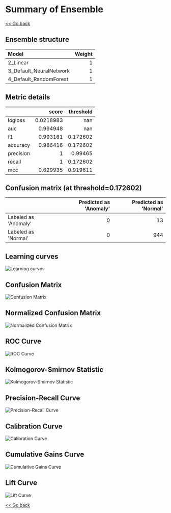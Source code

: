 # Summary of Ensemble

[<< Go back](../README.md)


## Ensemble structure
| Model                   |   Weight |
|:------------------------|---------:|
| 2_Linear                |        1 |
| 3_Default_NeuralNetwork |        1 |
| 4_Default_RandomForest  |        1 |

## Metric details
|           |     score |   threshold |
|:----------|----------:|------------:|
| logloss   | 0.0218983 |  nan        |
| auc       | 0.994948  |  nan        |
| f1        | 0.993161  |    0.172602 |
| accuracy  | 0.986416  |    0.172602 |
| precision | 1         |    0.99465  |
| recall    | 1         |    0.172602 |
| mcc       | 0.629935  |    0.919611 |


## Confusion matrix (at threshold=0.172602)
|                      |   Predicted as 'Anomaly' |   Predicted as 'Normal' |
|:---------------------|-------------------------:|------------------------:|
| Labeled as 'Anomaly' |                        0 |                      13 |
| Labeled as 'Normal'  |                        0 |                     944 |

## Learning curves
![Learning curves](learning_curves.png)
## Confusion Matrix

![Confusion Matrix](confusion_matrix.png)


## Normalized Confusion Matrix

![Normalized Confusion Matrix](confusion_matrix_normalized.png)


## ROC Curve

![ROC Curve](roc_curve.png)


## Kolmogorov-Smirnov Statistic

![Kolmogorov-Smirnov Statistic](ks_statistic.png)


## Precision-Recall Curve

![Precision-Recall Curve](precision_recall_curve.png)


## Calibration Curve

![Calibration Curve](calibration_curve_curve.png)


## Cumulative Gains Curve

![Cumulative Gains Curve](cumulative_gains_curve.png)


## Lift Curve

![Lift Curve](lift_curve.png)



[<< Go back](../README.md)
